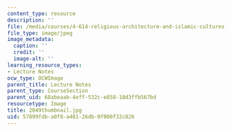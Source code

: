 ```yaml
---
content_type: resource
description: ''
file: /media/courses/4-614-religious-architecture-and-islamic-cultures-fall-2002/57899fdba0f8a48126db0f000f32c826_2049thumbnail.jpg
file_type: image/jpeg
image_metadata:
  caption: ''
  credit: ''
  image-alt: ''
learning_resource_types:
- Lecture Notes
ocw_type: OCWImage
parent_title: Lecture Notes
parent_type: CourseSection
parent_uid: 68abeaab-4eff-532c-e858-18d3ffb567bd
resourcetype: Image
title: 2049thumbnail.jpg
uid: 57899fdb-a0f8-a481-26db-0f000f32c826
---
```

